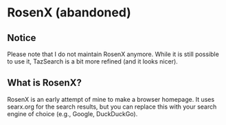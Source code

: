# RosenX (abandoned)

## Notice
Please note that I do not maintain RosenX anymore. While it is still possible to use it, TazSearch is a bit more refined (and it looks nicer).

## What is RosenX?
RosenX is an early attempt of mine to make a browser homepage. It uses searx.org for the search results, but you can replace this with your search engine of choice (e.g., Google, DuckDuckGo).
